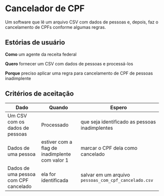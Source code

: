 # Cancelador de CPF

Um software que lê um arquivo CSV com dados de pessoas e, depois, faz o cancelamento de CPFs conforme algumas regras.

## Estórias de usuário

__Como__ um agente da receita federal

__Quero__ fornecer um CSV com dados de pessoas e processá-los

__Porque__ preciso aplicar uma regra para cancelamento de CPF de pessoas inadimplente


## Critérios de aceitação

| Dado | Quando | Espero |
|------|------|------|
|Um CSV com os dados de pessoas| Processado | que seja identificado as pessoas inadimplentes|
|Dados de uma pessoa|estiver com a flag de inadimplente com valor 1|marcar o CPF dela como cancelado|
|Dados de uma pessoa com CPF cancelado|ela for identificada|salvar em um arquivo `pessoas_com_cpf_cancelado.csv`
